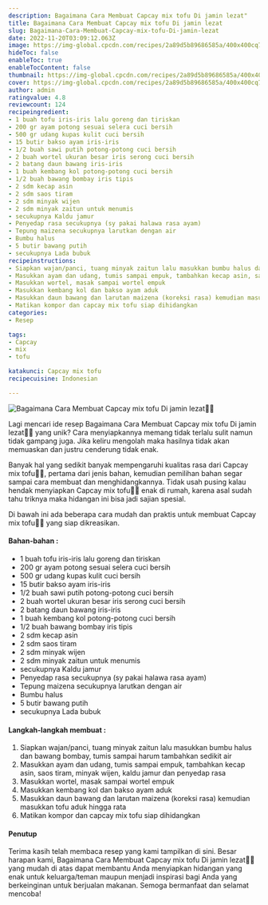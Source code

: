 ```yaml
---
description: Bagaimana Cara Membuat Capcay mix tofu Di jamin lezat"
title: Bagaimana Cara Membuat Capcay mix tofu Di jamin lezat
slug: Bagaimana-Cara-Membuat-Capcay-mix-tofu-Di-jamin-lezat
date: 2022-11-20T03:09:12.063Z
image: https://img-global.cpcdn.com/recipes/2a89d5b89686585a/400x400cq70/photo.jpg
hideToc: false
enableToc: true
enableTocContent: false
thumbnail: https://img-global.cpcdn.com/recipes/2a89d5b89686585a/400x400cq70/photo.jpg
cover: https://img-global.cpcdn.com/recipes/2a89d5b89686585a/400x400cq70/photo.jpg
author: admin
ratingvalue: 4.8
reviewcount: 124
recipeingredient:
- 1 buah tofu iris-iris lalu goreng dan tiriskan
- 200 gr ayam potong sesuai selera cuci bersih
- 500 gr udang kupas kulit cuci bersih
- 15 butir bakso ayam iris-iris
- 1/2 buah sawi putih potong-potong cuci bersih
- 2 buah wortel ukuran besar iris serong cuci bersih
- 2 batang daun bawang iris-iris
- 1 buah kembang kol potong-potong cuci bersih
- 1/2 buah bawang bombay iris tipis
- 2 sdm kecap asin
- 2 sdm saos tiram
- 2 sdm minyak wijen
- 2 sdm minyak zaitun untuk menumis
- secukupnya Kaldu jamur
- Penyedap rasa secukupnya (sy pakai halawa rasa ayam)
- Tepung maizena secukupnya larutkan dengan air
- Bumbu halus
- 5 butir bawang putih
- secukupnya Lada bubuk
recipeinstructions:
- Siapkan wajan/panci, tuang minyak zaitun lalu masukkan bumbu halus dan bawang bombay, tumis sampai harum tambahkan sedikit air
- Masukkan ayam dan udang, tumis sampai empuk, tambahkan kecap asin, saos tiram, minyak wijen, kaldu jamur dan penyedap rasa
- Masukkan wortel, masak sampai wortel empuk
- Masukkan kembang kol dan bakso ayam aduk
- Masukkan daun bawang dan larutan maizena (koreksi rasa) kemudian masukkan tofu aduk hingga rata
- Matikan kompor dan capcay mix tofu siap dihidangkan
categories:
- Resep

tags:
- Capcay
- mix
- tofu

katakunci: Capcay mix tofu
recipecuisine: Indonesian

---
```


![Bagaimana Cara Membuat Capcay mix tofu Di jamin lezat👩‍🍳](https://img-global.cpcdn.com/recipes/2a89d5b89686585a/400x400cq70/photo.jpg)

Lagi mencari ide resep Bagaimana Cara Membuat Capcay mix tofu Di jamin lezat👩‍🍳 yang unik? Cara menyiapkannya memang tidak terlalu sulit namun tidak gampang juga. Jika keliru mengolah maka hasilnya tidak akan memuaskan dan justru cenderung tidak enak.

Banyak hal yang sedikit banyak mempengaruhi kualitas rasa dari Capcay mix tofu👩‍🍳, pertama dari jenis bahan, kemudian pemilihan bahan segar sampai cara membuat dan menghidangkannya. Tidak usah pusing kalau hendak menyiapkan Capcay mix tofu👩‍🍳 enak di rumah, karena asal sudah tahu triknya maka hidangan ini bisa jadi sajian spesial.

Di bawah ini ada beberapa cara mudah dan praktis untuk membuat Capcay mix tofu👩‍🍳 yang siap dikreasikan.

<!--inarticleads1-->

#### Bahan-bahan :

- 1 buah tofu iris-iris lalu goreng dan tiriskan
- 200 gr ayam potong sesuai selera cuci bersih
- 500 gr udang kupas kulit cuci bersih
- 15 butir bakso ayam iris-iris
- 1/2 buah sawi putih potong-potong cuci bersih
- 2 buah wortel ukuran besar iris serong cuci bersih
- 2 batang daun bawang iris-iris
- 1 buah kembang kol potong-potong cuci bersih
- 1/2 buah bawang bombay iris tipis
- 2 sdm kecap asin
- 2 sdm saos tiram
- 2 sdm minyak wijen
- 2 sdm minyak zaitun untuk menumis
- secukupnya Kaldu jamur
- Penyedap rasa secukupnya (sy pakai halawa rasa ayam)
- Tepung maizena secukupnya larutkan dengan air
- Bumbu halus
- 5 butir bawang putih
- secukupnya Lada bubuk

<!--inarticleads2-->

#### Langkah-langkah membuat :

1. Siapkan wajan/panci, tuang minyak zaitun lalu masukkan bumbu halus dan bawang bombay, tumis sampai harum tambahkan sedikit air
1. Masukkan ayam dan udang, tumis sampai empuk, tambahkan kecap asin, saos tiram, minyak wijen, kaldu jamur dan penyedap rasa
1. Masukkan wortel, masak sampai wortel empuk
1. Masukkan kembang kol dan bakso ayam aduk
1. Masukkan daun bawang dan larutan maizena (koreksi rasa) kemudian masukkan tofu aduk hingga rata
1. Matikan kompor dan capcay mix tofu siap dihidangkan

#### Penutup

Terima kasih telah membaca resep yang kami tampilkan di sini. Besar harapan kami, Bagaimana Cara Membuat Capcay mix tofu Di jamin lezat👩‍🍳 yang mudah di atas dapat membantu Anda menyiapkan hidangan yang enak untuk keluarga/teman maupun menjadi inspirasi bagi Anda yang berkeinginan untuk berjualan makanan. Semoga bermanfaat dan selamat mencoba!
